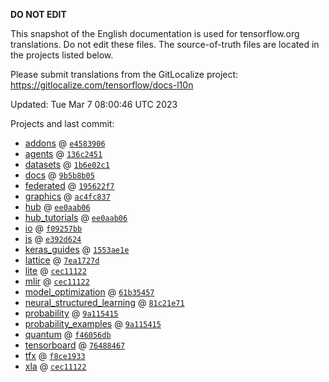 __DO NOT EDIT__

This snapshot of the English documentation is used for tensorflow.org
translations. Do not edit these files. The source-of-truth files are located in
the projects listed below.

Please submit translations from the GitLocalize project: https://gitlocalize.com/tensorflow/docs-l10n

Updated: Tue Mar  7 08:00:46 UTC 2023

Projects and last commit:

- [addons](https://github.com/tensorflow/addons/tree/master/docs) @ <a href='https://github.com/tensorflow/addons/commit/e458390678274b96ba56d43fbf6d1570a2f8afd1'><code>e4583906</code></a>
- [agents](https://github.com/tensorflow/agents/tree/master/docs) @ <a href='https://github.com/tensorflow/agents/commit/136c2451474dff2a8bc23f24fe719fde6c5e0416'><code>136c2451</code></a>
- [datasets](https://github.com/tensorflow/datasets/tree/master/docs) @ <a href='https://github.com/tensorflow/datasets/commit/1b6e02c160f2eb5c752af50397b2f49615071b6d'><code>1b6e02c1</code></a>
- [docs](https://github.com/tensorflow/docs/tree/master/site/en) @ <a href='https://github.com/tensorflow/docs/commit/9b5b8b055e29d006b94b5dfc906d774ee4094bae'><code>9b5b8b05</code></a>
- [federated](https://github.com/tensorflow/federated/tree/main/docs) @ <a href='https://github.com/tensorflow/federated/commit/195622f7418d8618df6fcc12674c7e1f25f4c3a9'><code>195622f7</code></a>
- [graphics](https://github.com/tensorflow/graphics/tree/master/tensorflow_graphics/g3doc) @ <a href='https://github.com/tensorflow/graphics/commit/ac4fc8377c4ed78d10695c1a2b4cd68f8fdd5430'><code>ac4fc837</code></a>
- [hub](https://github.com/tensorflow/hub/tree/master/docs) @ <a href='https://github.com/tensorflow/hub/commit/ee0aab0671f5582c4145a44822cd1a5ddedf53d2'><code>ee0aab06</code></a>
- [hub_tutorials](https://github.com/tensorflow/hub/tree/master/examples/colab) @ <a href='https://github.com/tensorflow/hub/commit/ee0aab0671f5582c4145a44822cd1a5ddedf53d2'><code>ee0aab06</code></a>
- [io](https://github.com/tensorflow/io/tree/master/docs) @ <a href='https://github.com/tensorflow/io/commit/f09257bbde4108fe37b1d56248e240e2046220f4'><code>f09257bb</code></a>
- [js](https://github.com/tensorflow/tfjs-website/tree/master/docs) @ <a href='https://github.com/tensorflow/tfjs-website/commit/e392d6249a8fa514fd2036c99133c6e5c8e4893f'><code>e392d624</code></a>
- [keras_guides](https://github.com/tensorflow/docs/tree/snapshot-keras/site/en/guide/keras) @ <a href='https://github.com/tensorflow/docs/commit/1553ae1e4a149be71703e2ee60173b3d1e0e8c00'><code>1553ae1e</code></a>
- [lattice](https://github.com/tensorflow/lattice/tree/master/docs) @ <a href='https://github.com/tensorflow/lattice/commit/7ea1727de1e0309eb324296bc445e0bf5c5c6d74'><code>7ea1727d</code></a>
- [lite](https://github.com/tensorflow/tensorflow/tree/master/tensorflow/lite/g3doc) @ <a href='https://github.com/tensorflow/tensorflow/commit/cec11122eba53f278e7494c2e97b2e962e191014'><code>cec11122</code></a>
- [mlir](https://github.com/tensorflow/tensorflow/tree/master/tensorflow/compiler/mlir/g3doc) @ <a href='https://github.com/tensorflow/tensorflow/commit/cec11122eba53f278e7494c2e97b2e962e191014'><code>cec11122</code></a>
- [model_optimization](https://github.com/tensorflow/model-optimization/tree/master/tensorflow_model_optimization/g3doc) @ <a href='https://github.com/tensorflow/model-optimization/commit/61b35457d32e1517c433934962f5bf75d10a9601'><code>61b35457</code></a>
- [neural_structured_learning](https://github.com/tensorflow/neural-structured-learning/tree/master/g3doc) @ <a href='https://github.com/tensorflow/neural-structured-learning/commit/81c21e7105a5453d1ed1a56b9e6d3a67a544d865'><code>81c21e71</code></a>
- [probability](https://github.com/tensorflow/probability/tree/main/tensorflow_probability/g3doc) @ <a href='https://github.com/tensorflow/probability/commit/9a11541598a2fc08c3fd3c08e92cdda5514c72cc'><code>9a115415</code></a>
- [probability_examples](https://github.com/tensorflow/probability/tree/main/tensorflow_probability/examples/jupyter_notebooks) @ <a href='https://github.com/tensorflow/probability/commit/9a11541598a2fc08c3fd3c08e92cdda5514c72cc'><code>9a115415</code></a>
- [quantum](https://github.com/tensorflow/quantum/tree/master/docs) @ <a href='https://github.com/tensorflow/quantum/commit/f46056db49619faa17b417eca899f588fffe4631'><code>f46056db</code></a>
- [tensorboard](https://github.com/tensorflow/tensorboard/tree/master/docs) @ <a href='https://github.com/tensorflow/tensorboard/commit/76488467e249b2e71d3687f703e9bb02cb5d7703'><code>76488467</code></a>
- [tfx](https://github.com/tensorflow/tfx/tree/master/docs) @ <a href='https://github.com/tensorflow/tfx/commit/f8ce19339568ae58519d4eecfdd73078f80f84a2'><code>f8ce1933</code></a>
- [xla](https://github.com/tensorflow/tensorflow/tree/master/tensorflow/compiler/xla/g3doc) @ <a href='https://github.com/tensorflow/tensorflow/commit/cec11122eba53f278e7494c2e97b2e962e191014'><code>cec11122</code></a>

